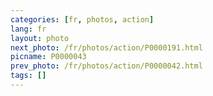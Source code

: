 ```yaml
---
categories: [fr, photos, action]
lang: fr
layout: photo
next_photo: /fr/photos/action/P0000191.html
picname: P0000043
prev_photo: /fr/photos/action/P0000042.html
tags: []
---
```

